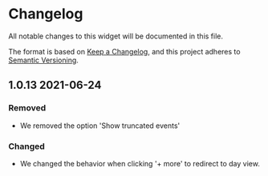 # Changelog
All notable changes to this widget will be documented in this file.

The format is based on [Keep a Changelog](https://keepachangelog.com/en/1.0.0/), and this project adheres to [Semantic Versioning](https://semver.org/spec/v2.0.0.html).

## 1.0.13 2021-06-24

### Removed
- We removed the option 'Show truncated events'

### Changed
-  We changed the behavior when clicking '+ more' to redirect to day view.
